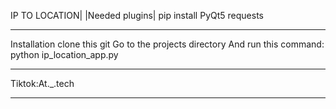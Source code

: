 IP TO LOCATION|
|Needed plugins|
pip install PyQt5 requests
________________________________
Installation
clone this git
Go to the projects directory
And run this command:
python ip_location_app.py
_______________________________________
Tiktok:At._.tech
__________________________________________________________________________
